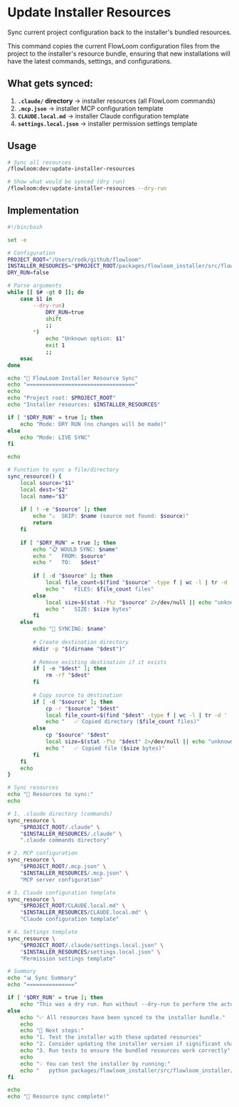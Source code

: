 # Update Installer Resources

Sync current project configuration back to the installer's bundled resources.

This command copies the current FlowLoom configuration files from the project to the installer's resource bundle, ensuring that new installations will have the latest commands, settings, and configurations.

## What gets synced:

1. **`.claude/` directory** → installer resources (all FlowLoom commands)
2. **`.mcp.json`** → installer MCP configuration template  
3. **`CLAUDE.local.md`** → installer Claude configuration template
4. **`settings.local.json`** → installer permission settings template

## Usage

```bash
# Sync all resources
/flowloom:dev:update-installer-resources

# Show what would be synced (dry run)
/flowloom:dev:update-installer-resources --dry-run
```

## Implementation

```bash
#!/bin/bash

set -e

# Configuration
PROJECT_ROOT="/Users/rodk/github/flowloom"
INSTALLER_RESOURCES="$PROJECT_ROOT/packages/flowloom_installer/src/flowloom_installer/resources"
DRY_RUN=false

# Parse arguments
while [[ $# -gt 0 ]]; do
    case $1 in
        --dry-run)
            DRY_RUN=true
            shift
            ;;
        *)
            echo "Unknown option: $1"
            exit 1
            ;;
    esac
done

echo "🔄 FlowLoom Installer Resource Sync"
echo "=================================="
echo
echo "Project root: $PROJECT_ROOT"
echo "Installer resources: $INSTALLER_RESOURCES"

if [ "$DRY_RUN" = true ]; then
    echo "Mode: DRY RUN (no changes will be made)"
else
    echo "Mode: LIVE SYNC"
fi

echo

# Function to sync a file/directory
sync_resource() {
    local source="$1"
    local dest="$2"
    local name="$3"
    
    if [ ! -e "$source" ]; then
        echo "⚠️  SKIP: $name (source not found: $source)"
        return
    fi
    
    if [ "$DRY_RUN" = true ]; then
        echo "📋 WOULD SYNC: $name"
        echo "   FROM: $source"
        echo "   TO:   $dest"
        
        if [ -d "$source" ]; then
            local file_count=$(find "$source" -type f | wc -l | tr -d ' ')
            echo "   FILES: $file_count files"
        else
            local size=$(stat -f%z "$source" 2>/dev/null || echo "unknown")
            echo "   SIZE: $size bytes"
        fi
    else
        echo "📂 SYNCING: $name"
        
        # Create destination directory
        mkdir -p "$(dirname "$dest")"
        
        # Remove existing destination if it exists
        if [ -e "$dest" ]; then
            rm -rf "$dest"
        fi
        
        # Copy source to destination
        if [ -d "$source" ]; then
            cp -r "$source" "$dest"
            local file_count=$(find "$dest" -type f | wc -l | tr -d ' ')
            echo "   ✅ Copied directory ($file_count files)"
        else
            cp "$source" "$dest"
            local size=$(stat -f%z "$dest" 2>/dev/null || echo "unknown")
            echo "   ✅ Copied file ($size bytes)"
        fi
    fi
    echo
}

# Sync resources
echo "🎯 Resources to sync:"
echo

# 1. .claude directory (commands)
sync_resource \
    "$PROJECT_ROOT/.claude" \
    "$INSTALLER_RESOURCES/.claude" \
    ".claude commands directory"

# 2. MCP configuration
sync_resource \
    "$PROJECT_ROOT/.mcp.json" \
    "$INSTALLER_RESOURCES/.mcp.json" \
    "MCP server configuration"

# 3. Claude configuration template
sync_resource \
    "$PROJECT_ROOT/CLAUDE.local.md" \
    "$INSTALLER_RESOURCES/CLAUDE.local.md" \
    "Claude configuration template"

# 4. Settings template
sync_resource \
    "$PROJECT_ROOT/.claude/settings.local.json" \
    "$INSTALLER_RESOURCES/settings.local.json" \
    "Permission settings template"

# Summary
echo "📊 Sync Summary"
echo "==============="

if [ "$DRY_RUN" = true ]; then
    echo "This was a dry run. Run without --dry-run to perform the actual sync."
else
    echo "✅ All resources have been synced to the installer bundle."
    echo
    echo "🔧 Next steps:"
    echo "1. Test the installer with these updated resources"
    echo "2. Consider updating the installer version if significant changes were made"
    echo "3. Run tests to ensure the bundled resources work correctly"
    echo
    echo "💡 You can test the installer by running:"
    echo "   python packages/flowloom_installer/src/flowloom_installer/cli.py install --dry-run"
fi

echo
echo "🏁 Resource sync complete!"
```